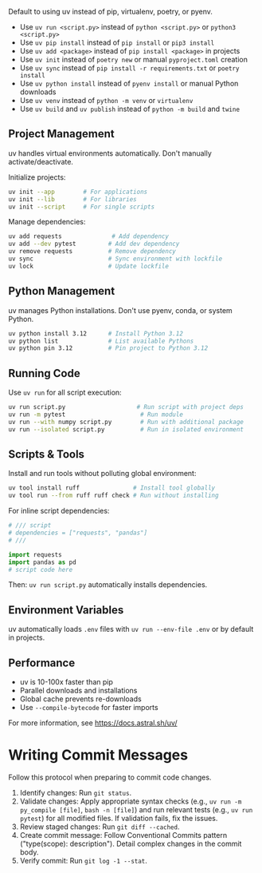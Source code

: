 Default to using uv instead of pip, virtualenv, poetry, or pyenv.

- Use `uv run <script.py>` instead of `python <script.py>` or `python3 <script.py>`
- Use `uv pip install` instead of `pip install` or `pip3 install`
- Use `uv add <package>` instead of `pip install <package>` in projects
- Use `uv init` instead of `poetry new` or manual `pyproject.toml` creation
- Use `uv sync` instead of `pip install -r requirements.txt` or `poetry install`
- Use `uv python install` instead of `pyenv install` or manual Python downloads
- Use `uv venv` instead of `python -m venv` or `virtualenv`
- Use `uv build` and `uv publish` instead of `python -m build` and `twine`

## Project Management

uv handles virtual environments automatically. Don't manually activate/deactivate.

Initialize projects:
```bash
uv init --app        # For applications
uv init --lib        # For libraries  
uv init --script     # For single scripts
```

Manage dependencies:
```bash
uv add requests              # Add dependency
uv add --dev pytest         # Add dev dependency
uv remove requests          # Remove dependency
uv sync                     # Sync environment with lockfile
uv lock                     # Update lockfile
```

## Python Management

uv manages Python installations. Don't use pyenv, conda, or system Python.

```bash
uv python install 3.12      # Install Python 3.12
uv python list              # List available Pythons
uv python pin 3.12          # Pin project to Python 3.12
```

## Running Code

Use `uv run` for all script execution:

```bash
uv run script.py                    # Run script with project deps
uv run -m pytest                     # Run module
uv run --with numpy script.py        # Run with additional package
uv run --isolated script.py          # Run in isolated environment
```

## Scripts & Tools

Install and run tools without polluting global environment:

```bash
uv tool install ruff               # Install tool globally
uv tool run --from ruff ruff check # Run without installing
```

For inline script dependencies:
```python
# /// script
# dependencies = ["requests", "pandas"]
# ///

import requests
import pandas as pd
# script code here
```

Then: `uv run script.py` automatically installs dependencies.

## Environment Variables

uv automatically loads `.env` files with `uv run --env-file .env` or by default in projects.

## Performance

- uv is 10-100x faster than pip
- Parallel downloads and installations
- Global cache prevents re-downloads
- Use `--compile-bytecode` for faster imports

For more information, see https://docs.astral.sh/uv/

# Writing Commit Messages

Follow this protocol when preparing to commit code changes.
1. Identify changes: Run `git status`.
2. Validate changes: Apply appropriate syntax checks (e.g., `uv run -m py_compile [file]`, `bash -n [file]`) and run relevant tests (e.g., `uv run pytest`) for all modified files. If validation fails, fix the issues.
3. Review staged changes: Run `git diff --cached`.
4. Create commit message: Follow Conventional Commits pattern ("type(scope): description"). Detail complex changes in the commit body.
5. Verify commit: Run `git log -1 --stat`.
